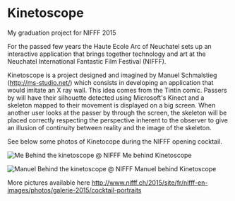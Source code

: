 # Kinetoscope
My graduation project for NIFFF 2015

For the passed few years the Haute Ecole Arc of Neuchatel sets up an interactive
application that brings together technology and art at the Neuchatel International Fantastic
Film Festival (NIFFF).

Kinetoscope is a project designed and imagined by Manuel Schmalstieg (http://ms-studio.net/) which consists in developing an application that would imitate an X ray wall. This idea comes from the Tintin comic. Passers by will have their silhouette detected using Microsoft's Kinect and a skeleton mapped to their movement is displayed on a big screen. When another user looks at the passer by through the screen, the skeleton will be placed correctly respecting the perspective inherent to the observer to give an illusion of continuity between reality and the image of the skeleton.

See below some photos of Kinetocope during the NIFFF opening cocktail.

![Me Behind the kinetoscope @ NIFFF](http://www.nifff.ch/2015/media/image/2015/photos-portraits-cocktails/nifff-photos-0307-photocall-rebeccabowring-44-logo-web.jpg)
Me behind Kinetoscope

![Manuel Behind the kinetoscope @ NIFFF](http://www.nifff.ch/2015/media/image/2015/photos-portraits-cocktails/nifff-photos-0307-photocall-rebeccabowring-2-logo-web0.jpg)
Manuel behind Kinetoscope

More pictures available here http://www.nifff.ch/2015/site/fr/nifff-en-images/photos/galerie-2015/cocktail-portraits

